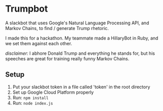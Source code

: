 # Trumpbot

A slackbot that uses Google's Natural Language Processing API, and Markov
Chains, to find / generate Trump rhetoric.

I made this for a hackathon. My teammate made a HillaryBot in Ruby, and we set
them against each other.

*disclaimer:* I abhore Donald Trump and everything he stands for, but his
speeches are great for training really funny Markov Chains.

## Setup

1. Put your slackbot token in a file called 'token' in the root directory
2. Set up Google Cloud Platform properly
3. Run: `` npm install ``
4. Run: `` node index.js ``

